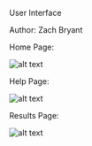 User Interface

Author: Zach Bryant

Home Page:

![alt text](pictures/Homepage.png "Homepage")

Help Page:

![alt text](pictures/Help.png "Help")

Results Page:

![alt text](pictures/Results.png "Results")


